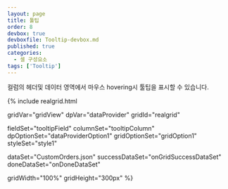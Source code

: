 ```yaml
---
layout: page
title: 툴팁
order: 8
devbox: true
devboxfile: Tooltip-devbox.md
published: true
categories:
  - 셀 구성요소
tags: ['Tooltip']
---
```


컬럼의 헤더및 데이터 영역에서 마우스 hovering시 툴팁을 표시할 수 있습니다.

<script>
  var onGridSuccessDataSet = function(data, textStatus, jqXHR) {
    dataProvider.setRows(data);
  }
  var onDoneDataSet = function() {
    gridView.onShowTooltip = function (grid, index, value) {
        var column = index.column;
        var itemIndex = index.itemIndex;

        var tooltip = value;
        if (column == "OrderID") {
            tooltip = "No: " + value +
                "\r\nSales Emp: " + grid.getValue(itemIndex, "EmployeeID") +
                "\r\nProduct:" + grid.getValue(itemIndex, "ProductName") +
                "\r\nQty:" + grid.getValue(itemIndex, "Quantity");
        } else if (column == "CustomerID") {
            tooltip = "Id: " + value +
                "\r\nName: " + grid.getValue(itemIndex, "CompanyName") +
                "\r\nPhone:" + grid.getValue(itemIndex, "Phone");
        } else if (column == "ShipVia") {
            tooltip = "ShipVia: " + value +
                "\r\nShip Name: " + grid.getValue(itemIndex, "ShipName") +
                "(" + grid.getValue(itemIndex, "ShipAddress") +  " " +
                      grid.getValue(itemIndex, "ShipCity") + " " +
                      grid.getValue(itemIndex, "ShipCountry") +  ")" +
                "\r\nFreight:" + grid.getValue(itemIndex, "Freight");
        }
        return tooltip;
    }
  }
</script>

{% include realgrid.html

  gridVar="gridView"
  dpVar="dataProvider"
  gridId="realgrid"

  fieldSet="tooltipField"
  columnSet="tooltipColumn"
  dpOptionSet="dataProviderOption1"
  gridOptionSet="gridOption1"
  styleSet="style1"

  dataSet="CustomOrders.json"
  successDataSet="onGridSuccessDataSet"
  doneDataSet="onDoneDataSet"

  gridWidth="100%"
  gridHeight="300px" %}

<!-- 비교하고 지우세요.
<script>
var onDoneDataSet = function() {
  gridView.onShowTooltip = function (grid, index, value) {
      var column = index.column;
      var itemIndex = index.itemIndex;

      var tooltip = value;
      if (column == "OrderID") {
          tooltip = "No: " + value +
              "\r\nSales Emp: " + grid.getValue(itemIndex, "EmployeeID") +
              "\r\nProduct:" + grid.getValue(itemIndex, "ProductName") +
              "\r\nQty:" + grid.getValue(itemIndex, "Quantity");
      } else if (column == "CustomerID") {
          tooltip = "Id: " + value +
              "\r\nName: " + grid.getValue(itemIndex, "CompanyName") +
              "\r\nPhone:" + grid.getValue(itemIndex, "Phone");
      } else if (column == "ShipVia") {
          tooltip = "ShipVia: " + value +
              "\r\nShip Name: " + grid.getValue(itemIndex, "ShipName") +
              "(" + grid.getValue(itemIndex, "ShipAddress") +  " " +
                    grid.getValue(itemIndex, "ShipCity") + " " +
                    grid.getValue(itemIndex, "ShipCountry") +  ")" +
              "\r\nFreight:" + grid.getValue(itemIndex, "Freight");
      }
      return tooltip;
  }
}
</script>

{ % include realgrid.html
  gridVar="gridView"
  dpVar="dataProvider"
  fieldSet="tooltipField"
  columnSet="tooltipColumn"
  dpOptionSet="dataProviderOption1"
  gridOptionSet="gridOption1"
  doneDataSet="onDoneDataSet"
  styleSet="style1"
  dataSet="CustomOrders"
  gridId="realgrid"
  gridWidth="100%"
  gridHeight="300px" % } -->
